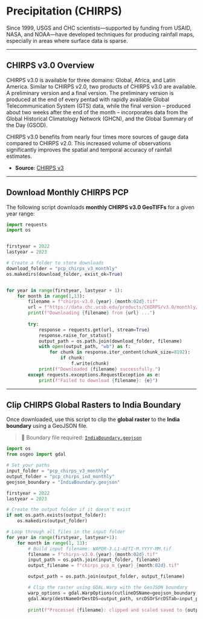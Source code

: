 # Precipitation (CHIRPS)

Since 1999, USGS and CHC scientists—supported by funding from USAID, NASA, and NOAA—have developed techniques for producing rainfall maps, especially in areas where surface data is sparse.

---

## CHIRPS v3.0 Overview
CHIRPS v3.0 is available for three domains: Global, Africa, and Latin America. Similar to CHIRPS v2.0, two products of CHIRPS v3.0 are available. A preliminary version and a final version. The preliminary version is produced at the end of every pentad with rapidly available Global Telecommunication System (GTS) data, while the final version – produced about two weeks after the end of the month – incorporates data from the Global Historical Climatology Network (GHCN), and the Global Summary of the Day (GSOD).

CHIRPS v3.0 benefits from nearly four times more sources of gauge data compared to CHIRPS v2.0. This increased volume of observations significantly improves the spatial and temporal accuracy of rainfall estimates.

- **Source**: [CHIRPS v3](https://data.chc.ucsb.edu/products/CHIRPS/v3.0/)

---

## Download Monthly CHIRPS PCP

The following script downloads **monthly CHIRPS v3.0 GeoTIFFs** for a given year range:

```python
import requests
import os


firstyear = 2022
lastyear = 2023

# Create a folder to store downloads
download_folder = "pcp_chirps_v3_monthly"
os.makedirs(download_folder, exist_ok=True)


for year in range(firstyear, lastyear + 1):
    for month in range(1,13):
        filename = f"chirps-v3.0.{year}.{month:02d}.tif"
        url = f"https://data.chc.ucsb.edu/products/CHIRPS/v3.0/monthly/global/tifs/{filename}"
        print(f"Downloading {filename} from {url} ...")
        
        try:
            response = requests.get(url, stream=True)
            response.raise_for_status()  
            output_path = os.path.join(download_folder, filename)
            with open(output_path, "wb") as f:
                for chunk in response.iter_content(chunk_size=8192):
                    if chunk:
                        f.write(chunk)
            print(f"Downloaded {filename} successfully.")
        except requests.exceptions.RequestException as e:
            print(f"Failed to download {filename}: {e}")

```

---

## Clip CHIRPS Global Rasters to India Boundary
Once downloaded, use this script to clip the **global raster** to the **India boundary** using a GeoJSON file.
> 📁 Boundary file required: [`IndiaBoundary.geojson`](https://waterinag.github.io/eqipa-docs/assets/IndiaBoundary.geojson)

```python
import os
from osgeo import gdal

# Set your paths
input_folder = "pcp_chirps_v3_monthly"      
output_folder = "pcp_chirps_ind_monthly"   
geojson_boundary = "IndiaBoundary.geojson" 

firstyear = 2022
lastyear = 2023

# Create the output folder if it doesn't exist
if not os.path.exists(output_folder):
    os.makedirs(output_folder)

# Loop through all files in the input folder
for year in range(firstyear, lastyear+1):
    for month in range(1, 13):
        # Build input filename: WAPOR-3.L1-AETI-M.YYYY-MM.tif
        filename = f"chirps-v3.0.{year}.{month:02d}.tif"
        input_path = os.path.join(input_folder, filename)
        output_filename = f"chirps_pcp_m_{year}_{month:02d}.tif"

        output_path = os.path.join(output_folder, output_filename)

        # Clip the raster using GDAL.Warp with the GeoJSON boundary
        warp_options = gdal.WarpOptions(cutlineDSName=geojson_boundary, cropToCutline=True,dstNodata=-9999)
        gdal.Warp(destNameOrDestDS=output_path, srcDSOrSrcDSTab=input_path, options=warp_options)
        
        print(f"Processed {filename}: clipped and scaled saved to {output_path}")

```